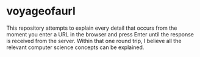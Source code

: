 # voyageofaurl 

This repository attempts to explain every detail that occurs from the moment you enter a 
URL in the browser and press Enter until the response is received from the server. Within 
that one round trip, I believe all the relevant computer science concepts can be explained.